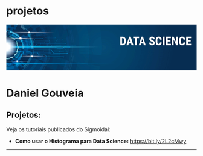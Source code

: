# projetos

<p align="center">
  <img src="banner.png" >
</p>

# Daniel Gouveia

## Projetos:
Veja os tutoriais publicados do Sigmoidal:

* **Como usar o Histograma para Data Science:** https://bit.ly/2L2cMwy


---


